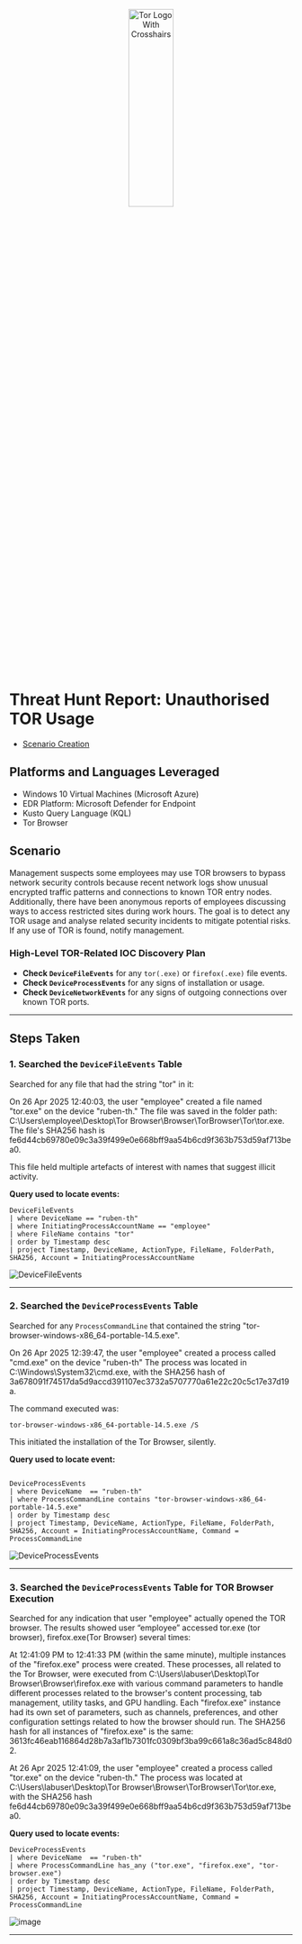 
<p align="center">
<img src="https://github.com/user-attachments/assets/ac8338fd-fd54-4398-b02b-d5df63dc9ff9" height="30%" width="40%" alt="Tor Logo With Crosshairs"/>
</p>

# Threat Hunt Report: Unauthorised TOR Usage
- [Scenario Creation](https://github.com/itsrubenclarke/Threat-Hunting/blob/main/Windows-Threats/Tor-Browser/Threat-Hunt-Event(Tor).md)

## Platforms and Languages Leveraged
- Windows 10 Virtual Machines (Microsoft Azure)
- EDR Platform: Microsoft Defender for Endpoint
- Kusto Query Language (KQL)
- Tor Browser

##  Scenario

Management suspects some employees may use TOR browsers to bypass network security controls because recent network logs show unusual encrypted traffic patterns and connections to known TOR entry nodes. Additionally, there have been anonymous reports of employees discussing ways to access restricted sites during work hours. The goal is to detect any TOR usage and analyse related security incidents to mitigate potential risks. If any use of TOR is found, notify management.

### High-Level TOR-Related IOC Discovery Plan

- **Check `DeviceFileEvents`** for any `tor(.exe)` or `firefox(.exe)` file events.
- **Check `DeviceProcessEvents`** for any signs of installation or usage.
- **Check `DeviceNetworkEvents`** for any signs of outgoing connections over known TOR ports.

----

## Steps Taken

### 1. Searched the `DeviceFileEvents` Table

Searched for any file that had the string "tor" in it:

On 26 Apr 2025 12:40:03, the user "employee" created a file named "tor.exe" on the device "ruben-th." The file was saved in the folder path: 
C:\Users\employee\Desktop\Tor Browser\Browser\TorBrowser\Tor\tor.exe. The file's SHA256 hash is fe6d44cb69780e09c3a39f499e0e668bff9aa54b6cd9f363b753d59af713bea0.	

This file held multiple artefacts of interest with names that suggest illicit activity.



**Query used to locate events:**

```kql
DeviceFileEvents
| where DeviceName == "ruben-th"
| where InitiatingProcessAccountName == "employee" 
| where FileName contains "tor"
| order by Timestamp desc
| project Timestamp, DeviceName, ActionType, FileName, FolderPath, SHA256, Account = InitiatingProcessAccountName
```

![DeviceFileEvents](https://github.com/user-attachments/assets/99863cf7-8010-4761-bb27-cfcc0ed22c18)

---


### 2. Searched the `DeviceProcessEvents` Table

Searched for any `ProcessCommandLine` that contained the string "tor-browser-windows-x86_64-portable-14.5.exe". 

On 26 Apr 2025 12:39:47, the user "employee" created a process called "cmd.exe" on the device "ruben-th" The process was located in C:\Windows\System32\cmd.exe, with the SHA256 hash of 3a678091f74517da5d9accd391107ec3732a5707770a61e22c20c5c17e37d19a. 

The command executed was:
```
tor-browser-windows-x86_64-portable-14.5.exe /S
```
This initiated the installation of the Tor Browser, silently.


**Query used to locate event:**

```kql

DeviceProcessEvents
| where DeviceName  == "ruben-th"
| where ProcessCommandLine contains "tor-browser-windows-x86_64-portable-14.5.exe"
| order by Timestamp desc
| project Timestamp, DeviceName, ActionType, FileName, FolderPath, SHA256, Account = InitiatingProcessAccountName, Command = ProcessCommandLine
```
![DeviceProcessEvents](https://github.com/user-attachments/assets/25ab2042-60b9-4369-b65e-fb25659a95a8)


---

### 3. Searched the `DeviceProcessEvents` Table for TOR Browser Execution

Searched for any indication that user "employee" actually opened the TOR browser. The results showed user “employee” accessed tor.exe (tor browser), firefox.exe(Tor Browser) several times:

At 12:41:09 PM to 12:41:33 PM (within the same minute), multiple instances of the "firefox.exe" process were created. These processes, all related to the Tor Browser, were executed from C:\Users\labuser\Desktop\Tor Browser\Browser\firefox.exe with various command parameters to handle different processes related to the browser's content processing, tab management, utility tasks, and GPU handling. Each "firefox.exe" instance had its own set of parameters, such as channels, preferences, and other configuration settings related to how the browser should run.
The SHA256 hash for all instances of "firefox.exe" is the same: 3613fc46eab116864d28b7a3af1b7301fc0309bf3ba99c661a8c36ad5c848d02.

At 26 Apr 2025 12:41:09, the user "employee" created a process called "tor.exe" on the device "ruben-th." The process was located at C:\Users\labuser\Desktop\Tor Browser\Browser\TorBrowser\Tor\tor.exe, with the SHA256 hash fe6d44cb69780e09c3a39f499e0e668bff9aa54b6cd9f363b753d59af713bea0. 


**Query used to locate events:**

```kql
DeviceProcessEvents
| where DeviceName  == "ruben-th"
| where ProcessCommandLine has_any ("tor.exe", "firefox.exe", "tor-browser.exe")
| order by Timestamp desc
| project Timestamp, DeviceName, ActionType, FileName, FolderPath, SHA256, Account = InitiatingProcessAccountName, Command = ProcessCommandLine
```
![image](https://github.com/user-attachments/assets/963186e9-1e68-4b93-94c6-31750a5cb53c)







---
